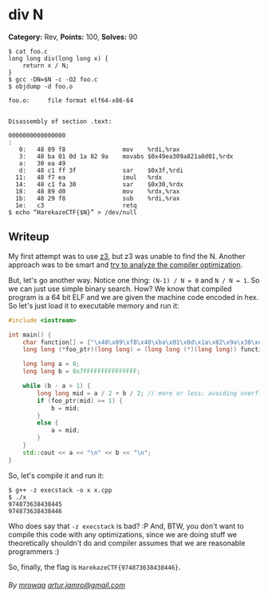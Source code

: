 div N
===

**Category:** Rev, **Points:** 100, **Solves:** 90

```
$ cat foo.c
long long div(long long x) {
    return x / N;
}
$ gcc -DN=$N -c -O2 foo.c
$ objdump -d foo.o

foo.o:     file format elf64-x86-64


Disassembly of section .text:

0000000000000000
:
   0:	48 89 f8             	mov    %rdi,%rax
   3:	48 ba 01 0d 1a 82 9a 	movabs $0x49ea309a821a0d01,%rdx
   a:	30 ea 49
   d:	48 c1 ff 3f          	sar    $0x3f,%rdi
  11:	48 f7 ea             	imul   %rdx
  14:	48 c1 fa 30          	sar    $0x30,%rdx
  18:	48 89 d0             	mov    %rdx,%rax
  1b:	48 29 f8             	sub    %rdi,%rax
  1e:	c3                   	retq   
$ echo “HarekazeCTF{$N}” > /dev/null
```

## Writeup

My first attempt was to use [z3](https://github.com/Z3Prover/z3), but z3 was
unable to find the N. Another approach was to be smart and [try to analyze
the compiler optimization](https://reverseengineering.stackexchange.com/questions/1397/how-can-i-reverse-optimized-integer-division-modulo-by-constant-operations).

But, let's go another way. Notice one thing: `(N-1) / N = 0` and `N / N = 1`.
So we can just use simple binary search. How? We know that compiled program
is a 64 bit ELF and we are given the machine code encoded in hex. So let's just
load it to executable memory and run it:

```c++
#include <iostream>

int main() {
    char function[] = {"\x48\x89\xf8\x48\xba\x01\x0d\x1a\x82\x9a\x30\xea\x49\x48\xc1\xff\x3f\x48\xf7\xea\x48\xc1\xfa\x30\x48\x89\xd0\x48\x29\xf8\xc3"};
    long long (*foo_ptr)(long long) = (long long (*)(long long)) function;

    long long a = 0;
    long long b = 0x7FFFFFFFFFFFFFFF;

    while (b - a > 1) {
        long long mid = a / 2 + b / 2; // more or less; avoiding overflow
        if (foo_ptr(mid) >= 1) {
            b = mid;
        }
        else {
            a = mid;
        }
    }
    std::cout << a << "\n" << b << "\n";
}
```

So, let's compile it and run it:
```
$ g++ -z execstack -o x x.cpp
$ ./x
974873638438445
974873638438446
```
Who does say that `-z execstack` is bad? :P And, BTW, you don't want to compile
this code with any optimizations, since we are doing stuff we theoretically
shouldn't do and compiler assumes that we are reasonable programmers :)

So, finally, the flag is `HarekazeCTF{974873638438446}`.

###### By [mrowqa](https://github.com/Mrowqa) <artur.jamro@gmail.com>
